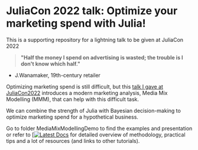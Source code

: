 # JuliaCon 2022 talk: Optimize your marketing spend with Julia!

This is a supporting repository for a lightning talk to be given at JuliaCon 2022

> **"Half the money I spend on advertising is wasted; the trouble is I don't know which half."**
- J.Wanamaker, 19th-century retailer

Optimizing marketing spend is still difficult, but this [talk I gave at JuliaCon2022](https://youtu.be/nzR5duccxTg) introduces a modern marketing analysis, Media Mix Modelling (MMM), that can help with this difficult task.

We can combine the strength of Julia with Bayesian decision-making to optimize marketing spend for a hypothetical business.

Go to folder MediaMixModellingDemo to find the examples and presentation or refer to [[![Latest Docs](https://img.shields.io/badge/docs-latest-blue.svg)](https://svilupp.github.io/JuliaCon2022/dev/) for detailed overview of methodology, practical tips and a lot of resources (and links to other tutorials).  
